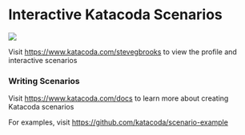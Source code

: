 # Interactive Katacoda Scenarios

[![](http://shields.katacoda.com/katacoda/stevegbrooks/count.svg)](https://www.katacoda.com/stevegbrooks "Get your profile on Katacoda.com")

Visit https://www.katacoda.com/stevegbrooks to view the profile and interactive scenarios

### Writing Scenarios
Visit https://www.katacoda.com/docs to learn more about creating Katacoda scenarios

For examples, visit https://github.com/katacoda/scenario-example
